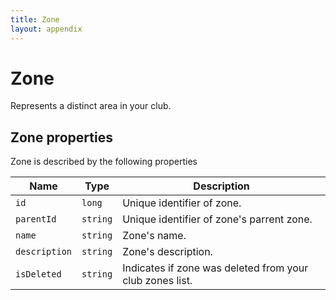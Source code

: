 ```yaml
---
title: Zone
layout: appendix
---
```


# Zone

Represents a distinct area in your club.


## Zone properties

Zone is described by the following properties


Name            | Type      | Description
-----|----------|----------------------
`id`            |`long`     | Unique identifier of zone.
`parentId`     	|`string`   | Unique identifier of zone's parrent zone.
`name`    		|`string`   | Zone's name.
`description`   |`string`   | Zone's description.
`isDeleted`     |`string`   | Indicates if zone was deleted from your club zones list.
